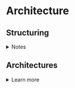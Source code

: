 # Architecture

## Structuring
<details>
<summary>Notes</summary>

- get the entities
- get the properties and methods of entities
- figure out the proper data structure for entities
- figure out the relations between entities

</details>

## Architectures
<details>
<summary>Learn more</summary>

- [Contemporary Front-end Architectures](https://blog.webf.zone/contemporary-front-end-architectures-fb5b500b0231)

</details>